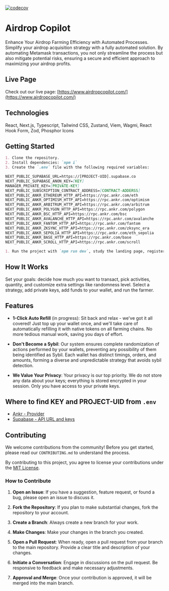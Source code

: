 [![codecov](https://codecov.io/gh/rvVcNk2p/airdrop-farmer/graph/badge.svg?token=98YU9XALVU)](https://codecov.io/gh/rvVcNk2p/airdrop-farmer)

# Airdrop Copilot

Enhance Your Airdrop Farming Efficiency with Automated Processes. Simplify your airdrop acquisition strategy with a fully automated solution. By automating Metamask transactions, you not only streamline the process but also mitigate potential risks, ensuring a secure and efficient approach to maximizing your airdrop profits.

## Live Page

Check out our live page: [https://www.airdropcopilot.com/](https://www.airdropcopilot.com/)

## Technologies

React, Next.js, Typescript, Tailwind CSS, Zustand, Viem, Wagmi, React Hook Form, Zod, Phosphor Icons

## Getting Started

```markdown
1. Clone the repository.
2. Install dependencies: `npm i`
3. Create the `.env` file with the following required variables:

NEXT_PUBLIC_SUPABASE_URL=https://[PROJECT-UID].supabase.co
NEXT_PUBLIC_SUPABASE_ANON_KEY=[KEY]
MANAGER_PRIVATE_KEY=[PRIVATE-KEY]
NEXT_PUBLIC_SUBSCRIPTION_CONTRACT_ADDRESS=[CONTRACT-ADDERSS]
NEXT_PUBLIC_ANKR_ETHEREUM_HTTP_API=https://rpc.ankr.com/eth
NEXT_PUBLIC_ANKR_OPTIMISM_HTTP_API=https://rpc.ankr.com/optimism
NEXT_PUBLIC_ANKR_ARBITRUM_HTTP_API=https://rpc.ankr.com/arbitrum
NEXT_PUBLIC_ANKR_POLYGON_HTTP_API=https://rpc.ankr.com/polygon
NEXT_PUBLIC_ANKR_BSC_HTTP_API=https://rpc.ankr.com/bsc
NEXT_PUBLIC_ANKR_AVALANCHE_HTTP_API=https://rpc.ankr.com/avalanche
NEXT_PUBLIC_ANKR_FANTOM_HTTP_API=https://rpc.ankr.com/fantom
NEXT_PUBLIC_ANKR_ZKSYNC_HTTP_API=https://rpc.ankr.com/zksync_era
NEXT_PUBLIC_ANKR_SEPOLIA_HTTP_API=https://rpc.ankr.com/eth_sepolia
NEXT_PUBLIC_ANKR_BASE_HTTP_API=https://rpc.ankr.com/base
NEXT_PUBLIC_ANKR_SCROLL_HTTP_API=https://rpc.ankr.com/scroll

1. Run the project with `npm run dev`, study the landing page, register an account, and start the airdrop farming.
```

## How It Works

Set your goals: decide how much you want to transact, pick activities, quantity, and customize extra settings like randomness level. Select a strategy, add private keys, add funds to your wallet, and run the farmer.

## Features

- **1-Click Auto Refill** (in progress): Sit back and relax - we've got it all covered! Just top up your wallet once, and we'll take care of automatically refilling it with native tokens on all farming chains. No more tedious manual work, saving you days of effort.

- **Don't Become a Sybil**: Our system ensures complete randomization of actions performed by your wallets, preventing any possibility of them being identified as Sybil. Each wallet has distinct timings, orders, and amounts, forming a diverse and unpredictable strategy that avoids sybil detection.

- **We Value Your Privacy**: Your privacy is our top priority. We do not store any data about your keys; everything is stored encrypted in your session. Only you have access to your private keys.

## Where to find KEY and PROJECT-UID from `.env`

- [Ankr - Provider](https://rpclist.com/provider/ankr)
- [Supabase - API URL and keys](https://supabase.com/docs/guides/api#api-url-and-keys)

## Contributing

We welcome contributions from the community! Before you get started, please read our `CONTRIBUTING.md` to understand the process.

By contributing to this project, you agree to license your contributions under the [MIT License](http://choosealicense.com/licenses/mit/).

### How to Contribute

1. **Open an Issue**: If you have a suggestion, feature request, or found a bug, please open an issue to discuss it.

2. **Fork the Repository**: If you plan to make substantial changes, fork the repository to your account.

3. **Create a Branch**: Always create a new branch for your work.

4. **Make Changes**: Make your changes in the branch you created.

5. **Open a Pull Request**: When ready, open a pull request from your branch to the main repository. Provide a clear title and description of your changes.

6. **Initiate a Conversation**: Engage in discussions on the pull request. Be responsive to feedback and make necessary adjustments.

7. **Approval and Merge**: Once your contribution is approved, it will be merged into the main branch.
